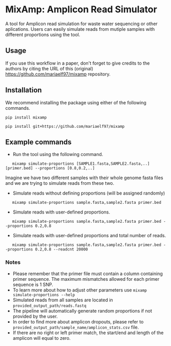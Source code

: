 # MixAmp: Amplicon Read Simulator


A tool for Amplicon read simulation for waste water sequencing or other aplications. Users can easily simulate reads from mutiple samples with different proportions using the tool.

## Usage
If you use this workflow in a paper, don't forget to give credits to the authors by citing the URL of this (original) <https://github.com/mariaelf97/mixamp> repository.

## Installation

We recommend installing the package using either of the following commands.


`pip install mixamp`


`pip install git+https://github.com/mariaelf97/mixamp`

## Example commands

* Run the tool using the following command.
 ```
    mixamp simulate-proportions [SAMPLE1.fasta,SAMPLE2.fasta,..] [primer.bed] --proportions [0.8,0.2,..]
 ```
Imagine we have two different samples with their whole genome fasta files and we are trying to simulate reads from these two.

* Simulate reads without defining proportions (will be assigned randomly)
 ```
    mixamp simulate-proportions sample.fasta,sample2.fasta primer.bed
 ```
* Simulate reads with user-defined proportions.
 ```
    mixamp simulate-proportions sample.fasta,sample2.fasta primer.bed --proportions 0.2,0.8
 ```
* Simulate reads with user-defined proportions and total number of reads.
 ```
    mixamp simulate-proportions sample.fasta,sample2.fasta primer.bed --proportions 0.2,0.8 --readcnt 20000
 ```
### Notes
* Please remember that the primer file must contain a column containing primer sequence. The maximum mismatches allowed for each primer sequence is 1 SNP.
* To learn more about how to adjust other parameters use `mixamp simulate-proportions --help`
* Simulated reads from all samples are located in `provided_output_path/reads.fastq`
* The pipeline will automatically generate random proportions if not provided by the user.
* In order to find more about amplicon dropouts, please refer to `provided_output_path/sample_name/amplicon_stats.csv` file. 
* If there are no right or left primer match, the start/end and length of the amplicon will equal to zero.